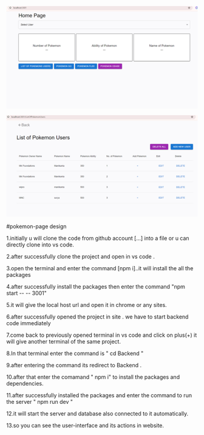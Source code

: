 

![image alt](https://github.com/jadamanikanta/pokemon-page-/blob/6a1511c1ed6de03f84f5a35a0443d50956cefc7e/images-project/Screenshot%202024-08-06%20180114.png)

![image alt](https://github.com/jadamanikanta/pokemon-page-/blob/2f595c6c1cdd7fe420a2e626dcdf33dfa9698a16/images-project/Screenshot%202024-08-06%20180144.png)

#pokemon-page  design 

1.initially u will clone the code from github account [...] into a file or u can directly clone into vs code.

2.after successfully clone the project and open in vs code .

3.open the terminal and enter the command [npm i]..it will install the all the packages 

4.after successfully install the packages then enter the command "npm start -- -- 3001"

5.it will give the local host url and open it in chrome or any sites.

6.after successfully opened the project in site . we have to start backend code immediately 

7.come back to previously opened terminal in vs code and click on plus(+) it will give another terminal of the same project.

8.In that terminal enter the command is " cd Backend " 

9.after entering the command its redirect to Backend .

10.after that enter the comamand " npm i" to install the packages and dependencies.

11.after successfully installed the packages and enter the command to run the server " npm run dev "

12.it will start the server and database also connected to it automatically.

13.so you can see the user-interface and its actions in website.

